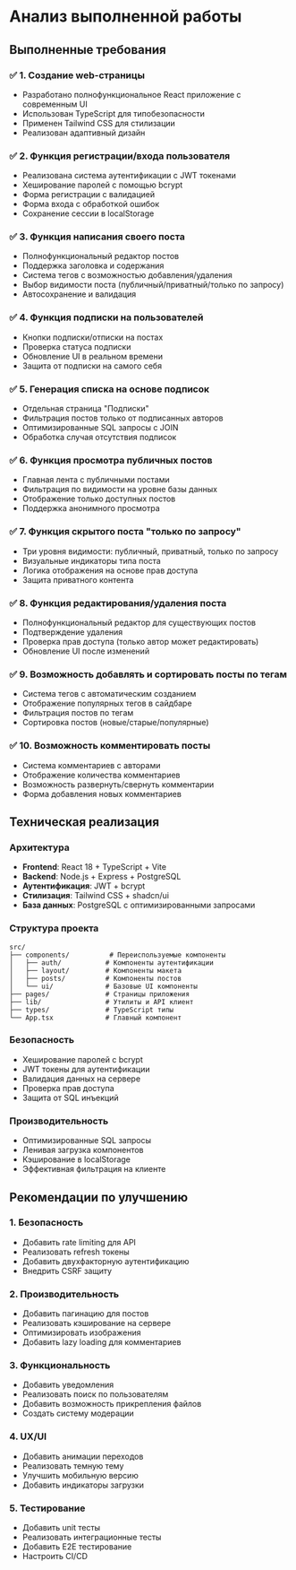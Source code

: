 # Анализ выполненной работы

## Выполненные требования

### ✅ 1. Создание web-страницы
- Разработано полнофункциональное React приложение с современным UI
- Использован TypeScript для типобезопасности
- Применен Tailwind CSS для стилизации
- Реализован адаптивный дизайн

### ✅ 2. Функция регистрации/входа пользователя
- Реализована система аутентификации с JWT токенами
- Хеширование паролей с помощью bcrypt
- Форма регистрации с валидацией
- Форма входа с обработкой ошибок
- Сохранение сессии в localStorage

### ✅ 3. Функция написания своего поста
- Полнофункциональный редактор постов
- Поддержка заголовка и содержания
- Система тегов с возможностью добавления/удаления
- Выбор видимости поста (публичный/приватный/только по запросу)
- Автосохранение и валидация

### ✅ 4. Функция подписки на пользователей
- Кнопки подписки/отписки на постах
- Проверка статуса подписки
- Обновление UI в реальном времени
- Защита от подписки на самого себя

### ✅ 5. Генерация списка на основе подписок
- Отдельная страница "Подписки"
- Фильтрация постов только от подписанных авторов
- Оптимизированные SQL запросы с JOIN
- Обработка случая отсутствия подписок

### ✅ 6. Функция просмотра публичных постов
- Главная лента с публичными постами
- Фильтрация по видимости на уровне базы данных
- Отображение только доступных постов
- Поддержка анонимного просмотра

### ✅ 7. Функция скрытого поста "только по запросу"
- Три уровня видимости: публичный, приватный, только по запросу
- Визуальные индикаторы типа поста
- Логика отображения на основе прав доступа
- Защита приватного контента

### ✅ 8. Функция редактирования/удаления поста
- Полнофункциональный редактор для существующих постов
- Подтверждение удаления
- Проверка прав доступа (только автор может редактировать)
- Обновление UI после изменений

### ✅ 9. Возможность добавлять и сортировать посты по тегам
- Система тегов с автоматическим созданием
- Отображение популярных тегов в сайдбаре
- Фильтрация постов по тегам
- Сортировка постов (новые/старые/популярные)

### ✅ 10. Возможность комментировать посты
- Система комментариев с авторами
- Отображение количества комментариев
- Возможность развернуть/свернуть комментарии
- Форма добавления новых комментариев

## Техническая реализация

### Архитектура
- **Frontend**: React 18 + TypeScript + Vite
- **Backend**: Node.js + Express + PostgreSQL
- **Аутентификация**: JWT + bcrypt
- **Стилизация**: Tailwind CSS + shadcn/ui
- **База данных**: PostgreSQL с оптимизированными запросами

### Структура проекта
```
src/
├── components/          # Переиспользуемые компоненты
│   ├── auth/           # Компоненты аутентификации
│   ├── layout/         # Компоненты макета
│   ├── posts/          # Компоненты постов
│   └── ui/             # Базовые UI компоненты
├── pages/              # Страницы приложения
├── lib/                # Утилиты и API клиент
├── types/              # TypeScript типы
└── App.tsx             # Главный компонент
```

### Безопасность
- Хеширование паролей с bcrypt
- JWT токены для аутентификации
- Валидация данных на сервере
- Проверка прав доступа
- Защита от SQL инъекций

### Производительность
- Оптимизированные SQL запросы
- Ленивая загрузка компонентов
- Кэширование в localStorage
- Эффективная фильтрация на клиенте

## Рекомендации по улучшению

### 1. Безопасность
- Добавить rate limiting для API
- Реализовать refresh токены
- Добавить двухфакторную аутентификацию
- Внедрить CSRF защиту

### 2. Производительность
- Добавить пагинацию для постов
- Реализовать кэширование на сервере
- Оптимизировать изображения
- Добавить lazy loading для комментариев

### 3. Функциональность
- Добавить уведомления
- Реализовать поиск по пользователям
- Добавить возможность прикрепления файлов
- Создать систему модерации

### 4. UX/UI
- Добавить анимации переходов
- Реализовать темную тему
- Улучшить мобильную версию
- Добавить индикаторы загрузки

### 5. Тестирование
- Добавить unit тесты
- Реализовать интеграционные тесты
- Добавить E2E тестирование
- Настроить CI/CD
